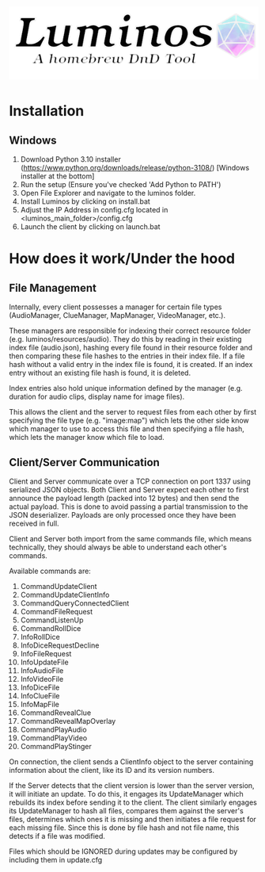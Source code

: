 ![Luminos](https://raw.githubusercontent.com/BruebachL/luminos/master/resources/splash_screen.png)
===========
# Installation

## Windows

1. Download Python 3.10 installer (https://www.python.org/downloads/release/python-3108/) [Windows installer at the bottom]
2. Run the setup (Ensure you've checked 'Add Python to PATH')
3. Open File Explorer and navigate to the luminos folder.
4. Install Luminos by clicking on install.bat
5. Adjust the IP Address in config.cfg located in <luminos_main_folder>/config.cfg
6. Launch the client by clicking on launch.bat

# How does it work/Under the hood

## File Management

Internally, every client possesses a manager for certain file types (AudioManager, ClueManager, MapManager, VideoManager, etc.).

These managers are responsible for indexing their correct resource folder (e.g. luminos/resources/audio). They do this by reading in their existing index file (audio.json), hashing every file found in their resource folder and then comparing these file hashes to the entries in their index file. If a file hash without a valid entry in the index file is found, it is created. If an index entry without an existing file hash is found, it is deleted.

Index entries also hold unique information defined by the manager (e.g. duration for audio clips, display name for image files).

This allows the client and the server to request files from each other by first specifying the file type (e.g. "image:map") which lets the other side know which manager to use to access this file and then specifying a file hash, which lets the manager know which file to load.

## Client/Server Communication

Client and Server communicate over a TCP connection on port 1337 using serialized JSON objects. Both Client and Server expect each other to first announce the payload length (packed into 12 bytes) and then send the actual payload. This is done to avoid passing a partial transmission to the JSON deserializer. Payloads are only processed once they have been received in full.

Client and Server both import from the same commands file, which means technically, they should always be able to understand each other's commands.

Available commands are:
1. CommandUpdateClient
2. CommandUpdateClientInfo
3. CommandQueryConnectedClient
4. CommandFileRequest
5. CommandListenUp
6. CommandRollDice
7. InfoRollDice
8. InfoDiceRequestDecline
9. InfoFileRequest
10. InfoUpdateFile
11. InfoAudioFile
12. InfoVideoFile
13. InfoDiceFile
14. InfoClueFile
15. InfoMapFile
16. CommandRevealClue
17. CommandRevealMapOverlay
18. CommandPlayAudio
19. CommandPlayVideo
20. CommandPlayStinger

On connection, the client sends a ClientInfo object to the server containing information about the client, like its ID and its version numbers.

If the Server detects that the client version is lower than the server version, it will initiate an update. To do this, it engages its UpdateManager which rebuilds its index before sending it to the client. The client similarly engages its UpdateManager to hash all files, compares them against the server's files, determines which ones it is missing and then initiates a file request for each missing file. Since this is done by file hash and not file name, this detects if a file was modified.

Files which should be IGNORED during updates may be configured by including them in update.cfg